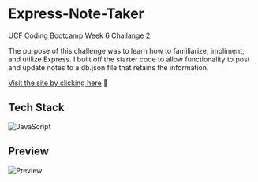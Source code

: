 # Express-Note-Taker
UCF Coding Bootcamp Week 6 Challange 2. 


The purpose of this challenge was to learn how to familiarize, impliment, and utilize Express. I built off the starter code to allow functionality to post and update notes to a db.json file that retains the information.  


<a href="https://note-taker-cpicha-b21616d188ec.herokuapp.com" target="_blank">Visit the site by clicking here</a> 🚀


## Tech Stack

![JavaScript](https://img.shields.io/badge/javascript-%23323330.svg?style=for-the-badge&logo=javascript&logoColor=%23F7DF1E)


## Preview 

![Preview](/assets/Screenshot%202023-10-10%20195008.png)
